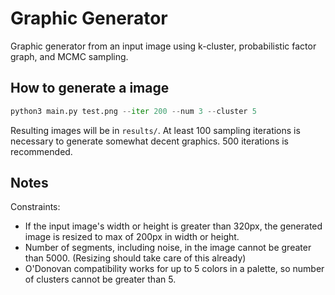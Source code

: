 # Graphic Generator

Graphic generator from an input image using k-cluster, probabilistic factor graph, and MCMC sampling. 

## How to generate a image
```Python
python3 main.py test.png --iter 200 --num 3 --cluster 5
```
Resulting images will be in `results/`. At least 100 sampling iterations is necessary to generate somewhat decent graphics. 500 iterations is recommended. 

## Notes
Constraints:
- If the input image's width or height is greater than 320px, the generated image is resized to max of 200px in width or height.
- Number of segments, including noise, in the image cannot be greater than 5000. (Resizing should take care of this already)
- O'Donovan compatibility works for up to 5 colors in a palette, so number of clusters cannot be greater than 5.
